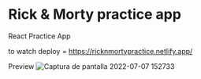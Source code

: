 # Rick & Morty practice app

React Practice App

to watch deploy = https://ricknmortypractice.netlify.app/

Preview
 ![Captura de pantalla 2022-07-07 152733](https://user-images.githubusercontent.com/96136484/177865232-486e951d-1196-4915-84f3-c5f3091587dd.png)
